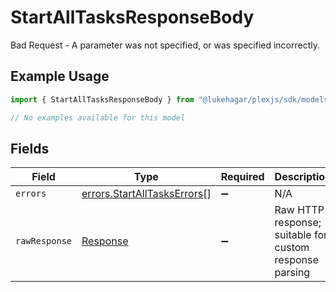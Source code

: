 # StartAllTasksResponseBody

Bad Request - A parameter was not specified, or was specified incorrectly.

## Example Usage

```typescript
import { StartAllTasksResponseBody } from "@lukehagar/plexjs/sdk/models/errors";

// No examples available for this model
```

## Fields

| Field                                                                             | Type                                                                              | Required                                                                          | Description                                                                       |
| --------------------------------------------------------------------------------- | --------------------------------------------------------------------------------- | --------------------------------------------------------------------------------- | --------------------------------------------------------------------------------- |
| `errors`                                                                          | [errors.StartAllTasksErrors](../../../sdk/models/errors/startalltaskserrors.md)[] | :heavy_minus_sign:                                                                | N/A                                                                               |
| `rawResponse`                                                                     | [Response](https://developer.mozilla.org/en-US/docs/Web/API/Response)             | :heavy_minus_sign:                                                                | Raw HTTP response; suitable for custom response parsing                           |